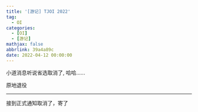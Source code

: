 ```yaml
---
title: '[游记] TJOI 2022'
tag:
  - OI
categories:
  - [OI]
  - [游记]
mathjax: false
abbrlink: 39a4a89c
date: 2022-04-12 00:00:00
---
```


小道消息听说省选取消了, 哈哈......

原地退役

---

接到正式通知取消了，寄了